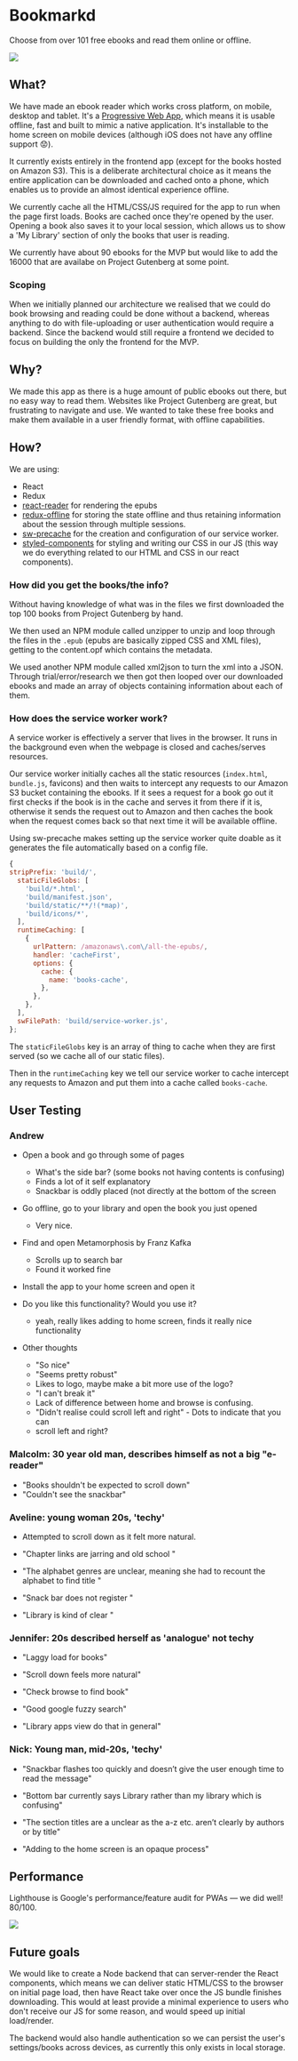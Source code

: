 # Bookmarkd

Choose from over 101 free ebooks and read them online or offline.

![](https://cloud.githubusercontent.com/assets/9408641/25997875/371a362e-3716-11e7-919d-0d40671f46fb.jpg)

## What?

We have made an ebook reader which works cross platform, on mobile, desktop and tablet. It's a [Progressive Web App](https://developers.google.com/web/progressive-web-apps/), which means it is usable offline, fast and built to mimic a native application. It's installable to the home screen on mobile devices (although iOS does not have any offline support :worried:).

It currently exists entirely in the frontend app (except for the books hosted on Amazon S3). This is a deliberate architectural choice as it means the entire application can be downloaded and cached onto a phone, which enables us to provide an almost identical experience offline.

We currently cache all the HTML/CSS/JS required for the app to run when the page first loads. Books are cached once they're opened by the user. Opening a book also saves it to your local session, which allows us to show a 'My Library' section of only the books that user is reading.

We currently have about 90 ebooks for the MVP but would like to add the 16000 that are availabe on Project Gutenberg at some point.

### Scoping

When we initially planned our architecture we realised that we could do book browsing and reading could be done without a backend, whereas anything to do with file-uploading or user authentication would require a backend. Since the backend would still require a frontend we decided to focus on building the only the frontend for the MVP.

## Why?

We made this app as there is a huge amount of public ebooks out there, but no easy way to read them. Websites like Project Gutenberg are great, but frustrating to navigate and use. We wanted to take these free books and make them available in a user friendly format, with offline capabilities.

## How?

We are using:
- React
- Redux
- [react-reader](https://www.npmjs.com/package/react-reader) for rendering the epubs
- [redux-offline](https://github.com/jevakallio/redux-offline) for storing the state offline and thus retaining information about the session through multiple sessions.
- [sw-precache](https://github.com/GoogleChrome/sw-precache) for the creation and configuration of our service worker.
- [styled-components](https://github.com/styled-components/styled-components) for styling and writing our CSS in our JS (this way we do everything related to our HTML and CSS in our react components).

### How did you get the books/the info?

Without having knowledge of what was in the files we first downloaded the top 100 books from Project Gutenberg by hand.

We then used an NPM module called unzipper to unzip and loop through the files in the `.epub` (epubs are basically zipped CSS and XML files), getting to the content.opf which contains the metadata.

We used another NPM module called xml2json to turn the xml into a JSON. Through trial/error/research we then got then looped over our downloaded ebooks and made an array of objects containing information about each of them.

### How does the service worker work?

A service worker is effectively a server that lives in the browser. It runs in the background even when the webpage is closed and caches/serves resources.

Our service worker initially caches all the static resources (`index.html`, `bundle.js`, favicons) and then waits to intercept any requests to our Amazon S3 bucket containing the ebooks. If it sees a request for a book go out it first checks if the book is in the cache and serves it from there if it is, otherwise it sends the request out to Amazon and then caches the book when the request comes back so that next time it will be available offline.

Using sw-precache makes setting up the service worker quite doable as it generates the file automatically based on a config  file.

```js
{
stripPrefix: 'build/',
  staticFileGlobs: [
    'build/*.html',
    'build/manifest.json',
    'build/static/**/!(*map)',
    'build/icons/*',
  ],
  runtimeCaching: [
    {
      urlPattern: /amazonaws\.com\/all-the-epubs/,
      handler: 'cacheFirst',
      options: {
        cache: {
          name: 'books-cache',
        },
      },
    },
  ],
  swFilePath: 'build/service-worker.js',
};
```

The `staticFileGlobs` key is an array of thing to cache when they are first served (so we cache all of our static files).

Then in the `runtimeCaching` key we tell our service worker to cache intercept any requests to Amazon and put them into a cache called `books-cache`.

## User Testing

### Andrew

* Open a book and go through some of pages
  * What's the side bar? (some books not having contents is confusing)
  * Finds a lot of it self explanatory
  * Snackbar is oddly placed (not directly at the bottom of the screen
* Go offline, go to your library and open the book you just opened
  * Very nice.
* Find and open Metamorphosis by Franz Kafka
  * Scrolls up to search bar
  * Found it worked fine
* Install the app to your home screen and open it
* Do you like this functionality? Would you use it?
  * yeah, really likes adding to home screen, finds it really nice functionality

* Other thoughts
  * "So nice"
  * "Seems pretty robust"
  * Likes to logo, maybe make a bit more use of the logo?
  * "I can't break it"
  * Lack of difference between home and browse is confusing.
  * "Didn't realise could scroll left and right" - Dots to indicate that you can
  * scroll left and right?

### Malcolm: 30 year old man, describes himself as not a big "e-reader"

* "Books shouldn't be expected to scroll down"
* "Couldn't see the snackbar"


### Aveline: young woman 20s, 'techy'
* Attempted to scroll down as it felt more natural.

* "Chapter links are jarring and old school "

* "The alphabet genres are unclear, meaning she had to recount the alphabet to find title "

* "Snack bar does not register "

* "Library is kind of clear "


### Jennifer: 20s described herself as 'analogue' not techy
* "Laggy load for books"

* "Scroll down feels more natural" 

* "Check browse to find book"

* "Good google fuzzy search"

* "Library  apps view do that in general"


### Nick: Young man, mid-20s, 'techy'

* "Snackbar flashes too quickly and doesn’t give the user enough time to read the
message"

* "Bottom bar currently says Library rather than my library which is confusing"

* "The section titles are a unclear as the a-z etc. aren’t clearly by
authors or by title"

* "Adding to the home screen is an opaque process"

## Performance

Lighthouse is Google's performance/feature audit for PWAs — we did well! 80/100.

![](https://files.gitter.im/fac10/ebook-app/QLPL/Screen-Shot-2017-05-11-at-22.53.58.png)

## Future goals

We would like to create a Node backend that can server-render the React components, which means we can deliver static HTML/CSS to the browser on initial page load, then have React take over once the JS bundle finishes downloading. This would at least provide a minimal experience to users who don't receive our JS for some reason, and would speed up initial load/render.


The backend would also handle authentication so we can persist the user's settings/books across devices, as currently this only exists in local storage.
